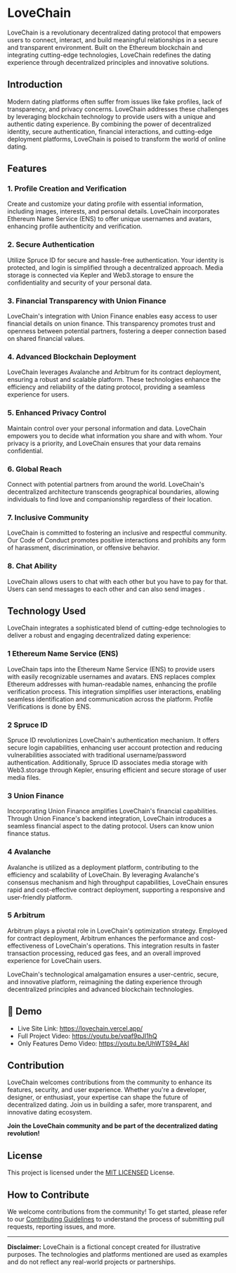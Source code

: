 # LoveChain


LoveChain is a revolutionary decentralized dating protocol that empowers users to connect, interact, and build meaningful relationships in a secure and transparent environment. Built on the Ethereum blockchain and integrating cutting-edge technologies, LoveChain redefines the dating experience through decentralized principles and innovative solutions.

## Introduction

Modern dating platforms often suffer from issues like fake profiles, lack of transparency, and privacy concerns. LoveChain addresses these challenges by leveraging blockchain technology to provide users with a unique and authentic dating experience. By combining the power of decentralized identity, secure authentication, financial interactions, and cutting-edge deployment platforms, LoveChain is poised to transform the world of online dating.

## Features

### 1. Profile Creation and Verification

Create and customize your dating profile with essential information, including images, interests, and personal details. LoveChain incorporates Ethereum Name Service (ENS) to offer unique usernames and avatars, enhancing profile authenticity and verification.

### 2. Secure Authentication

Utilize Spruce ID for secure and hassle-free authentication. Your identity is protected, and login is simplified through a decentralized approach. Media storage is connected via Kepler and Web3.storage to ensure the confidentiality and security of your personal data.

### 3. Financial Transparency with Union Finance

LoveChain's integration with Union Finance enables easy access to user financial details on union finance. This transparency promotes trust and openness between potential partners, fostering a deeper connection based on shared financial values.

### 4. Advanced Blockchain Deployment

LoveChain leverages Avalanche and Arbitrum for its contract deployment, ensuring a robust and scalable platform. These technologies enhance the efficiency and reliability of the dating protocol, providing a seamless experience for users.

### 5. Enhanced Privacy Control

Maintain control over your personal information and data. LoveChain empowers you to decide what information you share and with whom. Your privacy is a priority, and LoveChain ensures that your data remains confidential.

### 6. Global Reach

Connect with potential partners from around the world. LoveChain's decentralized architecture transcends geographical boundaries, allowing individuals to find love and companionship regardless of their location.

### 7. Inclusive Community

LoveChain is committed to fostering an inclusive and respectful community. Our Code of Conduct promotes positive interactions and prohibits any form of harassment, discrimination, or offensive behavior.

### 8. Chat Ability

LoveChain allows users to chat with each other but you have to pay for that. Users can send messages to each other and can also send images .


## Technology Used

LoveChain integrates a sophisticated blend of cutting-edge technologies to deliver a robust and engaging decentralized dating experience:


### 1 Ethereum Name Service (ENS)

LoveChain taps into the Ethereum Name Service (ENS) to provide users with easily recognizable usernames and avatars. ENS replaces complex Ethereum addresses with human-readable names, enhancing the profile verification process. This integration simplifies user interactions, enabling seamless identification and communication across the platform. Profile Verifications is done by ENS.

### 2 Spruce ID

Spruce ID revolutionizes LoveChain's authentication mechanism. It offers secure login capabilities, enhancing user account protection and reducing vulnerabilities associated with traditional username/password authentication. Additionally, Spruce ID associates media storage with Web3.storage through Kepler, ensuring efficient and secure storage of user media files.

### 3 Union Finance

Incorporating Union Finance amplifies LoveChain's financial capabilities. Through Union Finance's backend integration, LoveChain introduces a seamless financial aspect to the dating protocol. Users can know union finance status.

### 4 Avalanche

Avalanche is utilized as a deployment platform, contributing to the efficiency and scalability of LoveChain. By leveraging Avalanche's consensus mechanism and high throughput capabilities, LoveChain ensures rapid and cost-effective contract deployment, supporting a responsive and user-friendly platform.

### 5 Arbitrum

Arbitrum plays a pivotal role in LoveChain's optimization strategy. Employed for contract deployment, Arbitrum enhances the performance and cost-effectiveness of LoveChain's operations. This integration results in faster transaction processing, reduced gas fees, and an overall improved experience for LoveChain users.

LoveChain's technological amalgamation ensures a user-centric, secure, and innovative platform, reimagining the dating experience through decentralized principles and advanced blockchain technologies.

## 🚀 Demo
* Live Site Link:  https://lovechain.vercel.app/
* Full Project Video: https://youtu.be/vpaf9pJI1hQ
* Only Features Demo Video: https://youtu.be/UhWTS94_AkI
## Contribution

LoveChain welcomes contributions from the community to enhance its features, security, and user experience. Whether you're a developer, designer, or enthusiast, your expertise can shape the future of decentralized dating. Join us in building a safer, more transparent, and innovative dating ecosystem.

**Join the LoveChain community and be part of the decentralized dating revolution!**

## License

This project is licensed under the [MIT LICENSED](LICENSE) License.

## How to Contribute

We welcome contributions from the community! To get started, please refer to our [Contributing Guidelines](CONTRIBUTING.md) to understand the process of submitting pull requests, reporting issues, and more.

---

**Disclaimer:** LoveChain is a fictional concept created for illustrative purposes. The technologies and platforms mentioned are used as examples and do not reflect any real-world projects or partnerships.
